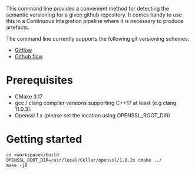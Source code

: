 This command line provides a convenient method for detecting the semantic versioning for a given github repository.
It comes handy to use this in a Continuous Integration pipeline where it is necessary to produce artefacts.

The command line currently supports the following git versioning schemes:

* [Gitflow](https://www.atlassian.com/git/tutorials/comparing-workflows/gitflow-workflow)
* [Github flow](https://guides.github.com/introduction/flow/)

# Prerequisites

* CMake 3.17
* gcc / clang compiler versions supporting C++17 at least (e.g clang 11.0.3).
* Openssl 1.x (please set the location using OPENSSL_ROOT_DIR)

# Getting started

```
cd <workspace>/build
OPENSSL_ROOT_DIR=/usr/local/Cellar/openssl/1.0.2s cmake ../
make -j8
```